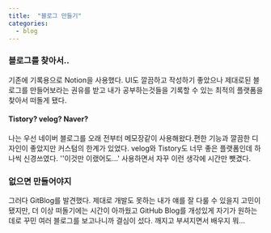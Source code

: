 ```yaml
---
title:  "블로그 만들기"
categories:
  - blog
---
```

### 블로그를 찾아서..

기존에 기록용으로 Notion을 사용했다. UI도 깔끔하고 작성하기 좋았으나 제대로된 블로그를 만들어보라는 권유를 받고 내가 공부하는것들을 기록할 수 있는 최적의 플랫폼을 찾아서 떠돌게 됐다.



#### Tistory? velog? Naver?

나는 우선 네이버 블로그를 오래 전부터 메모장같이 사용해왔다.편한 기능과 깔끔한 디자인이 좋았지만 커스텀의 한계가 있었다.
velog와 Tistory도 너무 좋은 플랫폼인데 하나씩 신경쓰였다.
''이것만 이랬어도...' 사용하면서 자꾸 이런 생각에 시간만 뺏겼다.



### 없으면 만들어야지

그러다 GitBlog를 발견했다. 제대로 개발도 못하는 내가 얘를 잘 다룰 수 있을지 고민이 됐지만, 더 이상 떠돌기에는 시간이 아까웠고 GitHub Blog를 개성있게 자기가 원하는데로 꾸민 여러 블로그를 보고나니까 결심이 섰다. 깨지고 부셔지면서 배우지 뭐...



